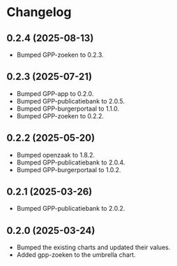 # Changelog

## 0.2.4 (2025-08-13)

- Bumped GPP-zoeken to 0.2.3.

## 0.2.3 (2025-07-21)

- Bumped GPP-app to 0.2.0.
- Bumped GPP-publicatiebank to 2.0.5.
- Bumped GPP-burgerportaal to 1.1.0.
- Bumped GPP-zoeken to 0.2.2.

## 0.2.2 (2025-05-20)

- Bumped openzaak to 1.8.2.
- Bumped GPP-publicatiebank to 2.0.4.
- Bumped GPP-burgerportaal to 1.0.2.

## 0.2.1 (2025-03-26)

- Bumped GPP-publicatiebank to 2.0.2.

## 0.2.0 (2025-03-24)

- Bumped the existing charts and updated their values.
- Added gpp-zoeken to the umbrella chart.